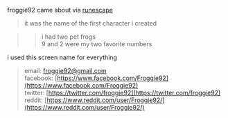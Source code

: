 ---
---
            
froggie92 came about via [runescape](https://runescape.com)

> it was the name of the first character i created

> > i had two pet frogs  
> > 9 and 2 were my two favorite numbers

i used this screen name for everything

> email: [froggie92@gmail.com](mailto:froggie92@gmail.com)  
> facebook: [https://www.facebook.com/Froggie92](https://www.facebook.com/Froggie92)  
> twitter: [https://twitter.com/froggie92](https://twitter.com/froggie92)  
> reddit: [https://www.reddit.com/user/Froggie92/](https://www.reddit.com/user/Froggie92/)